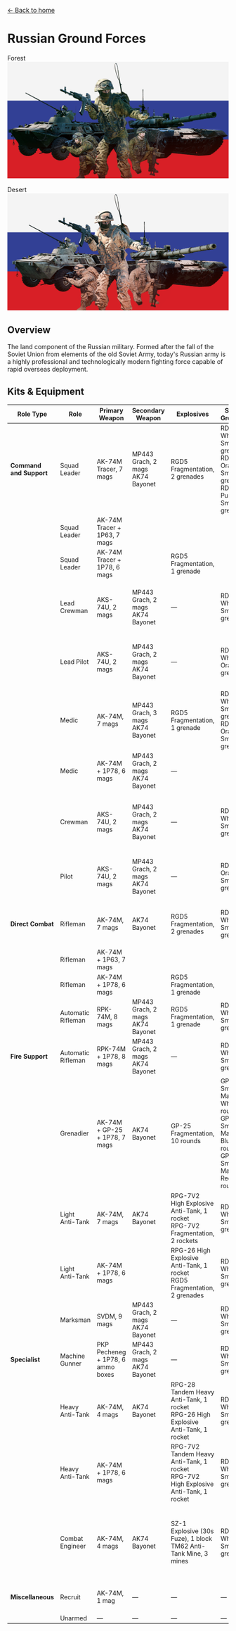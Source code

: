 [← Back to home](../../README.md)

# Russian Ground Forces

Forest
![Russian Ground Forces - Forest Camo](./russian-ground-forces-forest.png)

Desert
![Russian Ground Forces - Desert Camo](./russian-ground-forces-desert.png)

## Overview
The land component of the Russian military. Formed after the fall of the Soviet Union from elements of the old Soviet Army, today's Russian army is a highly professional and technologically modern fighting force capable of rapid overseas deployment.

## Kits & Equipment
| Role Type             | Role             | Primary Weapon                                               | Secondary Weapon                                                | Explosives                                             | Smoke Grenades                                      | Medical Supplies                    | Addtl. Equipment                                                   |
|-----------------------|------------------|--------------------------------------------------------------|-----------------------------------------------------------------|------------------------------------------------------|---------------------------------------------------|-------------------------------------|-------------------------------------------------------------------|
| **Command and Support** | Squad Leader   | AK-74M Tracer, 7 mags                                          | MP443 Grach, 2 mags<br>AK74 Bayonet                              | RGD5 Fragmentation, 2 grenades                        | RDG2 White Smoke, 2 grenades<br>RDG2 Orange Smoke, 1 grenade<br>RDG2 Purple Smoke, 1 grenade | Field Dressing, 2 packages           | Russian Field Binoculars<br>Rally Point                            |
|                       | Squad Leader   | AK-74M Tracer + 1P63, 7 mags                                   |                                                                 |                                                      |                                                   |                                     |                                                                     |
|                       | Squad Leader   | AK-74M Tracer + 1P78, 6 mags                                   |                                                                 | RGD5 Fragmentation, 1 grenade                         |                                                   |                                     |                                                                     |
|                       | Lead Crewman      | AKS-74U, 2 mags                                                 | MP443 Grach, 2 mags<br>AK74 Bayonet                              | —                                                    | RDG2 White Smoke, 2 grenades                     | Field Dressing, 2 packages           | Russian Field Binoculars<br>Vehicle Repair Tools<br>Rally Point     |
|                       | Lead Pilot        | AKS-74U, 2 mags                                                 | MP443 Grach, 2 mags<br>AK74 Bayonet                              | —                                                    | RDG2 White Orange, 2 grenades                    | Field Dressing, 2 packages           | Russian Field Binoculars<br>Vehicle Repair Tools<br>Rally Point     |
|                       | Medic             | AK-74M, 7 mags                                          | MP443 Grach, 3 mags<br>AK74 Bayonet                              | RGD5 Fragmentation, 1 grenade                         | RDG2 White Smoke, 2 grenades<br>RDG2 Orange Smoke, 2 grenades | Field Dressing, 9 packages<br>Medical Kit | MPL50 Spade<br>Russian Field Binoculars                        |
|                       | Medic             | AK-74M + 1P78, 6 mags                                          | MP443 Grach, 2 mags<br>AK74 Bayonet                              | —                                                    |                                                   |                                     | MPL50 Spade                                                        |
|                       | Crewman           | AKS-74U, 2 mags                                                 | MP443 Grach, 2 mags<br>AK74 Bayonet                              | —                                                    | RDG2 White Smoke, 2 grenades                     | Field Dressing, 2 packages           | MPL50 Spade<br>Russian Field Binoculars<br>Vehicle Repair Tools     |
|                       | Pilot             | AKS-74U, 2 mags                                                 | MP443 Grach, 2 mags<br>AK74 Bayonet                              | —                                                    | RDG2 Orange Smoke, 2 grenades                    | Field Dressing, 2 packages           | Russian Field Binoculars<br>Vehicle Repair Tools                    |
| **Direct Combat**      | Rifleman          | AK-74M, 7 mags                                       | AK74 Bayonet                                                    | RGD5 Fragmentation, 2 grenades                        | RDG2 White Smoke, 2 grenades                     | Field Dressing, 2 packages           | MPL50 Spade<br>Ammo Bag<br>Russian Field Binoculars                |
|                       | Rifleman          | AK-74M + 1P63, 7 mags                                |                                                                 |                                                      |                                                   |                                     |                                                                     |
|                       | Rifleman          | AK-74M + 1P78, 6 mags                                |                                                                 | RGD5 Fragmentation, 1 grenade                         |                                                   |                                     | MPL50 Spade<br>Ammo Bag                                            |
|                       | Automatic Rifleman | RPK-74M, 8 mags                                               | MP443 Grach, 2 mags<br>AK74 Bayonet                              | RGD5 Fragmentation, 1 grenade                         | RDG2 White Smoke, 2 grenades                     | Field Dressing, 2 packages           | MPL50 Spade<br>Russian Field Binoculars                            |
| **Fire Support**       | Automatic Rifleman | RPK-74M + 1P78, 8 mags                                         | MP443 Grach, 2 mags<br>AK74 Bayonet                              | —                                                    | RDG2 White Smoke, 2 grenades                     | Field Dressing, 2 packages           | MPL50 Spade                                                        |
|                       | Grenadier         | AK-74M + GP-25 + 1P78, 7 mags                                   | AK74 Bayonet                                                    | GP-25 Fragmentation, 10 rounds                       | GP-25 Smoke Marker White, 2 rounds<br>GP-25 Smoke Marker Blue, 2 rounds<br>GP-25 Smoke Marker Red, 2 rounds | Field Dressing, 2 packages           | MPL50 Spade                                                        |
|                       | Light Anti-Tank | AK-74M, 7 mags                                           | AK74 Bayonet                                                    | RPG-7V2 High Explosive Anti-Tank, 1 rocket<br>RPG-7V2 Fragmentation, 2 rockets | RDG2 White Smoke, 2 grenades                     | Field Dressing, 2 packages           | MPL50 Spade<br>Russian Field Binoculars                            |
|                       | Light Anti-Tank | AK-74M + 1P78, 6 mags                                           |                                                                 | RPG-26 High Explosive Anti-Tank, 1 rocket<br>RGD5 Fragmentation, 2 grenades | RDG2 White Smoke, 2 grenades                     | Field Dressing, 2 packages           | MPL50 Spade                                                        |
|                       | Marksman             | SVDM, 9 mags                                         | MP443 Grach, 2 mags<br>AK74 Bayonet                              | —                                                    | RDG2 White Smoke, 2 grenades                     | Field Dressing, 2 packages           | MPL50 Spade<br>Russian Field Binoculars                            |
| **Specialist**         | Machine Gunner    | PKP Pecheneg + 1P78, 6 ammo boxes                                     | MP443 Grach, 2 mags<br>AK74 Bayonet                              | —                                                    | RDG2 White Smoke, 2 grenades                     | Field Dressing, 2 packages           | MPL50 Spade                                                        |
|                       | Heavy Anti-Tank   | AK-74M, 4 mags                                           | AK74 Bayonet                                                    | RPG-28 Tandem Heavy Anti-Tank, 1 rocket<br>RPG-26 High Explosive Anti-Tank, 1 rocket | RDG2 White Smoke, 2 grenades                     | Field Dressing, 2 packages           | MPL50 Spade<br>Russian Field Binoculars                            |
|                       | Heavy Anti-Tank   | AK-74M + 1P78, 6 mags                                           |                                                                 | RPG-7V2 Tandem Heavy Anti-Tank, 1 rocket<br>RPG-7V2 High Explosive Anti-Tank, 1 rocket | RDG2 White Smoke, 2 grenades                     | Field Dressing, 2 packages           | MPL50 Spade                                                        |
|                       | Combat Engineer   | AK-74M, 4 mags                                           | AK74 Bayonet                                                    | SZ-1 Explosive (30s Fuze), 1 block<br>TM62 Anti-Tank Mine, 3 mines | RDG2 White Smoke, 2 grenades                     | Field Dressing, 2 packages           | MPL50 Spade<br>Vehicle Repair Tools<br>Sandbags<br>Razor Wire<br>Russian Field Binoculars |
| **Miscellaneous**      | Recruit           | AK-74M, 1 mag                                                   | —                                                               | —                                                    | —                                                 | Field Dressing, 1 package             | MPL50 Spade                                                        |
|                       | Unarmed           | —                                                              | —                                                               | —                                                    | —                                                 | —                                   | —                                                                 |

